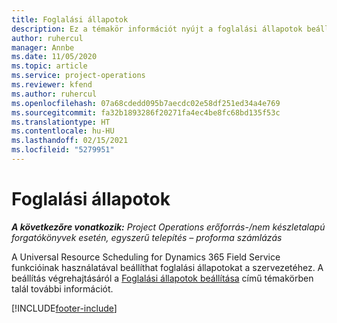 ```yaml
---
title: Foglalási állapotok
description: Ez a témakör információt nyújt a foglalási állapotok beállításáról a Project Operations szolgáltatásban.
author: ruhercul
manager: Annbe
ms.date: 11/05/2020
ms.topic: article
ms.service: project-operations
ms.reviewer: kfend
ms.author: ruhercul
ms.openlocfilehash: 07a68cdedd095b7aecdc02e58df251ed34a4e769
ms.sourcegitcommit: fa32b1893286f20271fa4ec4be8fc68bd135f53c
ms.translationtype: HT
ms.contentlocale: hu-HU
ms.lasthandoff: 02/15/2021
ms.locfileid: "5279951"
---
```

# <a name="booking-statuses"></a>Foglalási állapotok

_**A következőre vonatkozik:** Project Operations erőforrás-/nem készletalapú forgatókönyvek esetén, egyszerű telepítés – proforma számlázás_

A Universal Resource Scheduling for Dynamics 365 Field Service funkcióinak használatával beállíthat foglalási állapotokat a szervezetéhez. A beállítás végrehajtásáról a [Foglalási állapotok beállítása](https://docs.microsoft.com/dynamics365/field-service/set-up-booking-statuses) című témakörben talál további információt.


[!INCLUDE[footer-include](../includes/footer-banner.md)]